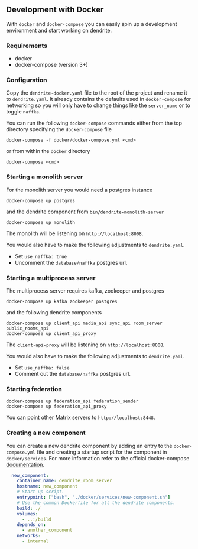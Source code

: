 Development with Docker
---

With `docker` and `docker-compose` you can easily spin up a development environment
and start working on dendrite.

### Requirements

- docker
- docker-compose (version 3+)

### Configuration

Copy the `dendrite-docker.yaml` file to the root of the project and rename it to
`dendrite.yaml`. It already contains the defaults used in `docker-compose` for 
networking so you will only have to change things like the `server_name` or to 
toggle `naffka`.

You can run the following `docker-compose` commands either from the top directory
specifying the `docker-compose` file
```
docker-compose -f docker/docker-compose.yml <cmd>
```
or from within the `docker` directory 

```
docker-compose <cmd>
```

### Starting a monolith server

For the monolith server you would need a postgres instance 

```
docker-compose up postgres
```

and the dendrite component from `bin/dendrite-monolith-server`

```
docker-compose up monolith
```

The monolith will be listening on `http://localhost:8008`.

You would also have to make the following adjustments to `dendrite.yaml`.
 - Set `use_naffka: true` 
 - Uncomment the `database/naffka` postgres url.

### Starting a multiprocess server

The multiprocess server requires kafka, zookeeper and postgres

```
docker-compose up kafka zookeeper postgres
```

and the following dendrite components 

```
docker-compose up client_api media_api sync_api room_server public_rooms_api
docker-compose up client_api_proxy
```

The `client-api-proxy` will be listening on `http://localhost:8008`.

You would also have to make the following adjustments to `dendrite.yaml`.
 - Set `use_naffka: false` 
 - Comment out the `database/naffka` postgres url.

### Starting federation

```
docker-compose up federation_api federation_sender
docker-compose up federation_api_proxy
```

You can point other Matrix servers to `http://localhost:8448`.

### Creating a new component

You can create a new dendrite component by adding an entry to the `docker-compose.yml` 
file and creating a startup script for the component in `docker/services`. 
For more information refer to the official docker-compose [documentation](https://docs.docker.com/compose/).

```yaml
  new_component:
    container_name: dendrite_room_server
    hostname: new_component
    # Start up script.
    entrypoint: ["bash", "./docker/services/new-component.sh"]
    # Use the common Dockerfile for all the dendrite components.
    build: ./
    volumes:
      - ..:/build
    depends_on:
      - another_component
    networks:
      - internal
```

